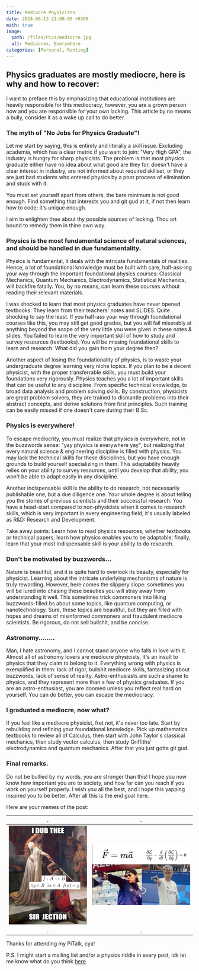 ```yaml
---
title: Mediocre Physicists
date: 2024-08-13 21:00:00 +0300
math: true
image:
  path: /files/Pics/mediocre.jpg
  alt: Mediocres, Everywhere
categories: [Personal, Ranting]
---
```

## Physics graduates are mostly mediocre, here is why and how to recover:

I want to preface this by emphasizing that educational institutions are heavily responsible for this mediocracy, however, you are a grown person now and you are responsible for your own lacking. This article by no means a bully, consider it as a wake up call to do better.

### The myth of "No Jobs for Physics Graduate"!

Let me start by saying, this is entirely and literally a skill issue. Excluding academia, which has a clear metric if you want to join: "Very High GPA", the industry is hungry for sharp physicists. The problem is that most physics graduate either have no idea about what good are they for, doesn't have a clear interest in industry, are not informed about required skillset, or they are just bad students who entered physics by a poor process of elimination and stuck with it.


You must set yourself apart from others, the bare minimum is not good enough. Find something that interests you and git gud at it, if not then learn how to code; it's unique enough.

I aim to enlighten thee about thy possible sources of lacking. Thou art bound to remedy them in thine own way.


### Physics is the most fundamental science of natural sciences, and should be handled in due fundamentality.

Physics is fundamental, it deals with the intricate fundamentals of realities. Hence, a lot of foundational knowledge must be built with care, half-ass-ing your way through the important foundational physics courses: Classical Mechanics, Quantum Mechanics, Electrodynamics, Statistical Mechanics, will backfire fatally. You, by no means, can learn these courses without reading their relevant materials.

I was shocked to learn that most physics graduates have never opened textbooks. They learn from their teachers' notes and SLIDES. Quite shocking to say the least. If you half-ass your way through foundational courses like this, you may still get good grades, but you will fail miserably at anything beyond the scope of the very little you were given in these notes & slides. You failed to learn the very important skill of how to study and survey resources (textbooks). You will be missing foundational skills to learn and research. What did you gain from your degree then?

Another aspect of losing the foundationality of physics, is to waste your undergraduate degree learning very niche topics. If you plan to be a decent physicist, with the proper transferrable skills, you must build your foundations very rigorously. Physics teaches you a lot of important skills that can be useful to any discipline. From specific technical knowledge, to broad data analysis and problem solving skills. By construction, physicists are great problem solvers, they are trained to dismantle problems into their abstract concepts, and derive solutions from first principles. Such training can be easily missed if one doesn't care during their B.Sc.

### Physics is everywhere!

To escape mediocrity, you must realize that physics is everywhere, not in the buzzwords sense: "yay physics is everywhere yay", but realizing that every natural science & engineering discipline is filled with physics. You may lack the technical skills for these disciplines, but you have enough grounds to build yourself specializing in them. This adaptability heavily relies on your ability to survey resources, until you develop that ability, you won't be able to adapt easily in any discipline. 

Another indispensable skill is the ability to do research, not necessarily publishable one, but a due diligence one. Your whole degree is about telling you the stories of previous scientists and their successful research. You have a head-start compared to non-physicists when it comes to research skills, which is very important in every engineering field, it's usually labeled as R&D: Research and Development. 

Take away points: Learn how to read physics resources, whether textbooks or technical papers; learn how physics enables you to be adaptable; finally, learn that your most indispensable skill is your ability to do research. 


### Don't be motivated by buzzwords...

Nature is beautiful, and it is quite hard to overlook its beauty, especially for physicist. Learning about the intricate underlying mechanisms of nature is truly rewarding. However, here comes the slippery slope: sometimes you will be lured into chasing these beauties you will stray away from understanding it well. This sometimes trick commoners into liking buzzwords-filled bs about some topics, like quantum computing, or nanotechnology. Sure, these topics are beautiful, but they are filled with hopes and dreams of misinformed commoners and fraudulent mediocre scientists. Be rigorous, do not sell bullshit, and be concise.

### Astronomy........

Man, I hate astronomy, and I cannot stand anyone who falls in love with it. Almost all of astronomy lovers are mediocre physicists, it's an insult to physics that they claim to belong to it. Everything wrong with physics is exemplified in them: lack of rigor, bullshit mediocre skills, fantasizing about buzzwords, lack of sense of reality. Astro-enthusiasts are such a shame to physics, and they represent more than a few of physics graduates. If you are an astro-enthusiast, you are doomed unless you reflect real hard on yourself. You can do better, you can escape the mediocracy.


### I graduated a mediocre, now what?

If you feel like a mediocre physicist, fret not, it's never too late. Start by rebuilding and refining your foundational knowledge. Pick up mathematics textbooks to review all of Calculus, then start with John Taylor's classical mechanics, then study vector calculus, then study Griffiths' electrodynamics and quantum mechanics. After that you just gotta git gud.


### Final remarks.

Do not be bullied by my words, you are stronger than this! I hope you now know how important you are to society, and how far can you reach if you work on yourself properly. I wish you all the best, and I hope this yapping inspired you to be better. After all this is the end goal here.

Here are your memes of the post:

|             .             |             .              |
| :-----------------------: | :------------------------: |
| ![](/files/Memes/ser.jpg) | ![](/files/Memes/lagr.jpg) |
|             .             |             .              |




Thanks for attending my PiTalk, cya!

P.S. I might start a mailing list and/or a physics riddle in every post, idk let me know what do you think [here](https://curiouscat.live/d_dx).